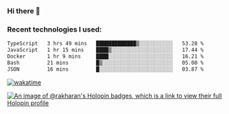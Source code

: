 ### Hi there 👋

### Recent technologies I used:
<!--START_SECTION:waka-->

```txt
TypeScript   3 hrs 49 mins   █████████████▒░░░░░░░░░░░   53.28 %
JavaScript   1 hr 15 mins    ████▒░░░░░░░░░░░░░░░░░░░░   17.44 %
Docker       1 hr 9 mins     ████░░░░░░░░░░░░░░░░░░░░░   16.21 %
Bash         21 mins         █▒░░░░░░░░░░░░░░░░░░░░░░░   05.00 %
JSON         16 mins         █░░░░░░░░░░░░░░░░░░░░░░░░   03.87 %
```

<!--END_SECTION:waka-->
[![wakatime](https://wakatime.com/badge/user/fe50d444-0cee-4d14-a0b3-b9e8509eb4d0.svg)](https://wakatime.com/@fe50d444-0cee-4d14-a0b3-b9e8509eb4d0)

[![An image of @rakharan's Holopin badges, which is a link to view their full Holopin profile](https://holopin.me/rakharan)](https://holopin.io/@rakharan)
